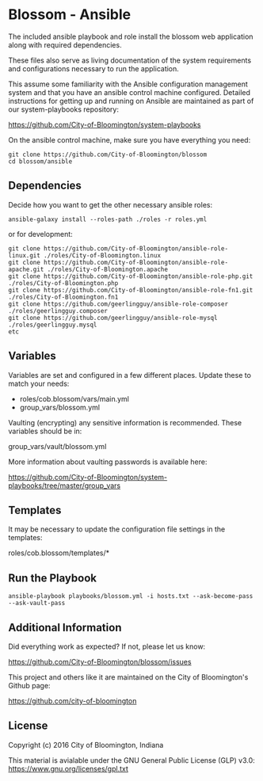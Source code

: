 Blossom - Ansible
======================

The included ansible playbook and role install the blossom web application along with required dependencies.

These files also serve as living documentation of the system requirements and configurations necessary to run the application.

This assume some familiarity with the Ansible configuration management system and that you have an ansible control machine configured. Detailed instructions for getting up and running on Ansible are maintained as part of our system-playbooks repository:

https://github.com/City-of-Bloomington/system-playbooks

On the ansible control machine, make sure you have everything you need:

    git clone https://github.com/City-of-Bloomington/blossom
    cd blossom/ansible

Dependencies
-------------

Decide how you want to get the other necessary ansible roles:

    ansible-galaxy install --roles-path ./roles -r roles.yml

or for development:

```
git clone https://github.com/City-of-Bloomington/ansible-role-linux.git ./roles/City-of-Bloomington.linux
git clone https://github.com/City-of-Bloomington/ansible-role-apache.git ./roles/City-of-Bloomington.apache
git clone https://github.com/City-of-Bloomington/ansible-role-php.git ./roles/City-of-Bloomington.php
git clone https://github.com/City-of-Bloomington/ansible-role-fn1.git ./roles/City-of-Bloomington.fn1
git clone https://github.com/geerlingguy/ansible-role-composer ./roles/geerlingguy.composer
git clone https://github.com/geerlingguy/ansible-role-mysql ./roles/geerlingguy.mysql
etc
```

Variables
--------------

Variables are set and configured in a few different places. Update these to match your needs:

  -  roles/cob.blossom/vars/main.yml
  -  group_vars/blossom.yml

Vaulting (encrypting) any sensitive information is recommended. These variables should be in:

group_vars/vault/blossom.yml

More information about vaulting passwords is available here:

https://github.com/City-of-Bloomington/system-playbooks/tree/master/group_vars


Templates
--------------

It may be necessary to update the configuration file settings in the templates:

roles/cob.blossom/templates/*

Run the Playbook
-----------------

    ansible-playbook playbooks/blossom.yml -i hosts.txt --ask-become-pass --ask-vault-pass

Additional Information
-------------------------
Did everything work as expected? If not, please let us know:

https://github.com/City-of-Bloomington/blossom/issues

This project and others like it are maintained on the City of Bloomington's Github page:

https://github.com/city-of-bloomington

License
-------

Copyright (c) 2016 City of Bloomington, Indiana

This material is avialable under the GNU General Public License (GLP) v3.0:
https://www.gnu.org/licenses/gpl.txt


